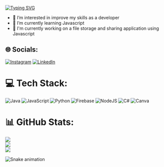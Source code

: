 [![Typing SVG](https://readme-typing-svg.demolab.com?font=monospace&size=30&color=16C500FF&background=E300FF00&center=true&width=1000&lines=Greetings+User!!+I%E2%80%99m+Nickolas+)](https://git.io/typing-svg)

- 👀 I’m interested in improve my skills as a developer 
- 🌱 I’m currently learning Javascript
- 🔭 I'm currently working on a file storage and sharing application using Javascript

## 🌐 Socials:
[![Instagram](https://img.shields.io/badge/Instagram-%23E4405F.svg?logo=Instagram&logoColor=white)](https://instagram.com/mk_martins33) [![LinkedIn](https://img.shields.io/badge/LinkedIn-%230077B5.svg?logo=linkedin&logoColor=white)](https://linkedin.com/in/nickolas-martins-6b0424255) 

# 💻 Tech Stack:
![Java](https://img.shields.io/badge/java-%23ED8B00.svg?style=for-the-badge&logo=java&logoColor=white) ![JavaScript](https://img.shields.io/badge/javascript-%23323330.svg?style=for-the-badge&logo=javascript&logoColor=%23F7DF1E) ![Python](https://img.shields.io/badge/python-3670A0?style=for-the-badge&logo=python&logoColor=ffdd54) ![Firebase](https://img.shields.io/badge/firebase-%23039BE5.svg?style=for-the-badge&logo=firebase) ![NodeJS](https://img.shields.io/badge/node.js-6DA55F?style=for-the-badge&logo=node.js&logoColor=white) ![C#](https://img.shields.io/badge/c%23-%23239120.svg?style=for-the-badge&logo=c-sharp&logoColor=white) ![Canva](https://img.shields.io/badge/Canva-%2300C4CC.svg?style=for-the-badge&logo=Canva&logoColor=white)
# 📊 GitHub Stats:
![](https://github-readme-stats.vercel.app/api?username=IsolatedThinker117&theme=dark&hide_border=false&include_all_commits=true&count_private=false)<br/>
![](https://github-readme-streak-stats.herokuapp.com/?user=IsolatedThinker117&theme=dark&hide_border=false)<br/>
![](https://github-readme-stats.vercel.app/api/top-langs/?username=IsolatedThinker117&theme=dark&hide_border=false&include_all_commits=true&count_private=false&layout=compact)


  
 ![Snake animation](https://github.com/IsolatedThinker117/IsolatedThinker117/blob/output/github-contribution-grid-snake.svg) 
  </div>
